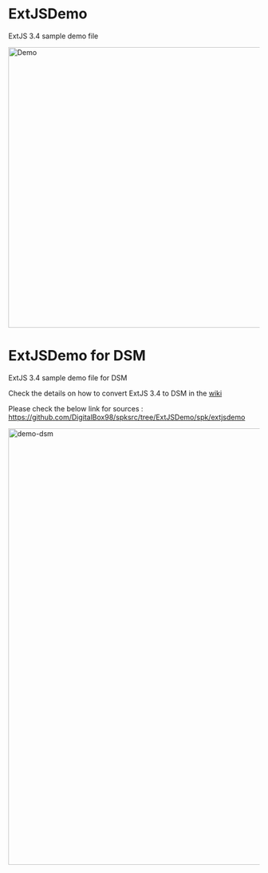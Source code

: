 # ExtJSDemo

ExtJS 3.4 sample demo file

<img width="563" alt="Demo" src="https://github.com/DigitalBox98/ExtJSDemo/assets/57635141/ad0bd38f-3cc1-416e-a547-c897219abda5">

# ExtJSDemo for DSM 

ExtJS 3.4 sample demo file for DSM 

Check the details on how to convert ExtJS 3.4 to DSM in the <a href="https://github.com/DigitalBox98/ExtJSDemo/wiki">wiki</a>

Please check the below link for sources :
https://github.com/DigitalBox98/spksrc/tree/ExtJSDemo/spk/extjsdemo

<img width="876" alt="demo-dsm" src="https://github.com/DigitalBox98/ExtJSDemo/assets/57635141/40be0b14-f972-437a-bf98-204dbd0d389b">
